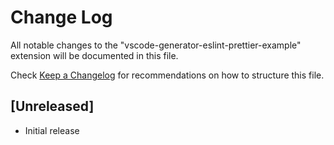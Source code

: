 # Change Log

All notable changes to the "vscode-generator-eslint-prettier-example" extension will be documented in this file.

Check [Keep a Changelog](http://keepachangelog.com/) for recommendations on how to structure this file.

## [Unreleased]

- Initial release